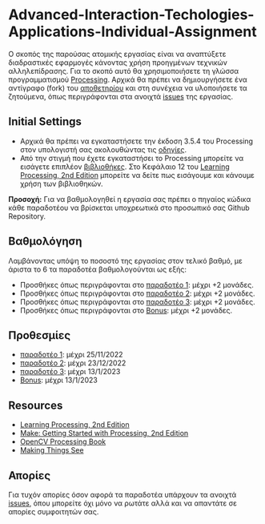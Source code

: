 # Advanced-Interaction-Techologies-Applications-Individual-Assignment

O σκοπός της παρούσας ατομικής εργασίας είναι να αναπτύξετε διαδραστικές εφαρμογές κάνοντας χρήση προηγμένων τεχνικών αλληλεπίδρασης. Για το σκοπό αυτό θα χρησιμοποιήσετε τη γλώσσα προγραμματισμού [Processing](https://processing.org/). Αρχικά θα πρέπει να δημιουργήσετε ένα αντίγραφο (fork) του [αποθετηρίου](https://github.com/merkourisa/Advanced-Interaction-Tecnologies-Applications-Individual-Assignment) και στη συνέχεια να υλοποιήσετε τα ζητούμενα, όπως περιγράφονται στα ανοιχτά [issues](https://github.com/merkourisa/Advanced-Interaction-Tecnologies-Applications-Individual-Assignment/issues) της εργασίας.

## Initial Settings
- Αρχικά θα πρέπει να εγκαταστήσετε την έκδοση 3.5.4 του Processing στον υπολογιστή σας ακολουθώντας τις [οδηγίες](https://processing.org/tutorials/gettingstarted).
- Από την στιγμή που έχετε εγκαταστήσει το Processing μπορείτε να εισάγετε επιπλέον [βιβλιοθήκες](https://processing.org/reference/libraries/). Στο Κεφάλαιο 12 του [Learning Processing, 2nd Edition](http://learningprocessing.com/) μπορείτε να δείτε πως εισάγουμε και κάνουμε χρήση των βιβλιοθηκών. 

**Προσοχή:** Για να βαθμολογηθεί η εργασία σας πρέπει ο πηγαίος κώδικα κάθε παραδοτέου να βρίσκεται υποχρεωτικά στο προσωπικό σας Github Repository.

## Βαθμολόγηση
Λαμβάνοντας υπόψη το ποσοστό της εργασίας στον τελικό βαθμό, με άριστα το 6 τα παραδοτέα βαθμολογούνται ως εξής:
- Προσθήκες όπως περιγράφονται στο [παραδοτέο 1](https://github.com/merkourisa/Advanced-Interaction-Tecnologies-Applications-Individual-Assignment/issues/1): μέχρι +2 μονάδες. 
- Προσθήκες όπως περιγράφονται στο [παραδοτέο 2](https://github.com/merkourisa/Advanced-Interaction-Tecnologies-Applications-Individual-Assignment/issues/2): μέχρι +2 μονάδες.
- Προσθήκες όπως περιγράφονται στο [παραδοτέο 3](https://github.com/merkourisa/Advanced-Interaction-Tecnologies-Applications-Individual-Assignment/issues/3): μέχρι +2 μονάδες.
- Προσθήκες όπως περιγράφονται στο [Bonus](https://github.com/merkourisa/Advanced-Interaction-Tecnologies-Applications-Individual-Assignment/issues/4): μέχρι +2 μονάδες.

## Προθεσμίες
- [παραδοτέο 1](https://github.com/merkourisa/Advanced-Interaction-Tecnologies-Applications-Individual-Assignment/issues/1): μέχρι 25/11/2022 
- [παραδοτέο 2](https://github.com/merkourisa/Advanced-Interaction-Tecnologies-Applications-Individual-Assignment/issues/2): μέχρι 23/12/2022
- [παραδοτέο 3](https://github.com/merkourisa/Advanced-Interaction-Tecnologies-Applications-Individual-Assignment/issues/3): μέχρι 13/1/2023
- [Bonus](https://github.com/merkourisa/Advanced-Interaction-Tecnologies-Applications-Individual-Assignment/issues/4): μέχρι 13/1/2023

## Resources

- [Learning Processing, 2nd Edition](http://learningprocessing.com/)
- [Make: Getting Started with Processing, 2nd Edition](https://www.oreilly.com/library/view/make-getting-started/9781457187070/)
- [OpenCV Processing Book](https://github.com/atduskgreg/opencv-processing-book/blob/master/book/toc.md)
- [Making Things See](https://makingthingssee.com/)

## Απορίες

Για τυχόν απορίες όσον αφορά τα παραδοτέα υπάρχουν τα ανοιχτά [issues](https://github.com/merkourisa/Advanced-Interaction-Tecnologies-Applications-Individual-Assignment/issues), όπου μπορείτε όχι μόνο να ρωτάτε αλλά και να απαντάτε σε απορίες συμφοιτητών σας.

